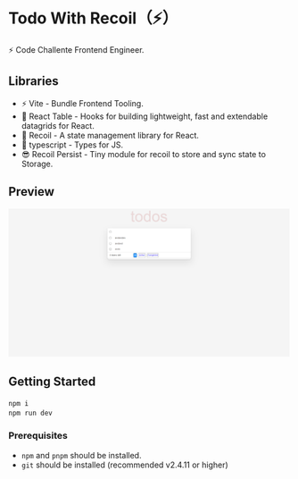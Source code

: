 # Todo With Recoil（⚡️）

⚡️ Code Challente Frontend Engineer.

## Libraries

- ⚡️ Vite - Bundle Frontend Tooling.
- 🎡 React Table - Hooks for building lightweight, fast and extendable datagrids for React.
- 📑 Recoil - A state management library for React.
- 🧩 typescript - Types for JS.
- 😎 Recoil Persist - Tiny module for recoil to store and sync state to Storage.

## Preview

[![qekup8.png](src/assets/deatail.png)](https://todo-list-recoil-haqj.vercel.app/)

## Getting Started

```bash
npm i
npm run dev
```

### Prerequisites

- `npm` and `pnpm` should be installed.
- `git` should be installed (recommended v2.4.11 or higher)
